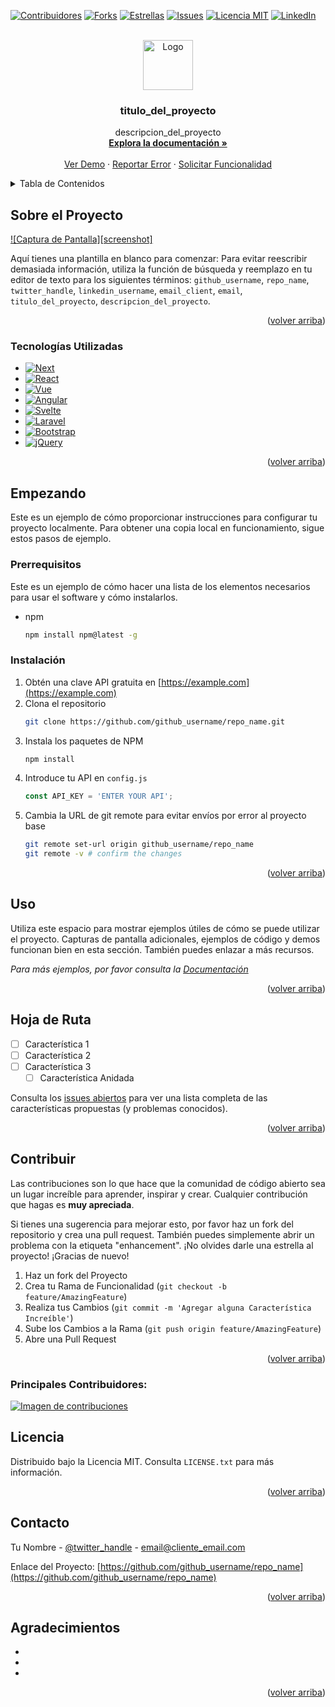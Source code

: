 <!-- Improved compatibility of back to top link: See: https://github.com/othneildrew/Best-README-Template/pull/73 -->
<a id="readme-top"></a>
<!--
*** ¡Gracias por consultar la plantilla Best-README-Template. Si tienes alguna sugerencia
*** que pueda mejorarla, por favor haz un fork del repositorio y crea un pull request
*** o simplemente abre un issue con la etiqueta "enhancement".
*** ¡No olvides darle una estrella al proyecto!
*** ¡Gracias de nuevo! ¡Ahora ve y crea algo INCREÍBLE! :D
-->



<!-- PROJECT SHIELDS -->
<!--
*** Estoy usando enlaces markdown "reference style" para la legibilidad.
*** Los enlaces de referencia están encerrados entre corchetes [ ] en lugar de paréntesis ( ).
*** Consulta la parte inferior de este documento para la declaración de las variables de referencia
*** para contributors-url, forks-url, etc. Esta es una sintaxis opcional y concisa que puedes usar.
*** https://www.markdownguide.org/basic-syntax/#reference-style-links
-->

[![Contribuidores][contributors-shield]][contributors-url]
[![Forks][forks-shield]][forks-url]
[![Estrellas][stars-shield]][stars-url]
[![Issues][issues-shield]][issues-url]
[![Licencia MIT][license-shield]][license-url]
[![LinkedIn][linkedin-shield]][linkedin-url]



<!-- LOGO DEL PROYECTO -->
<br />
<div align="center">
  <a href="https://github.com/github_username/repo_name">
    <img src="images/logo.png" alt="Logo" width="80" height="80">
  </a>

<h3 align="center">titulo_del_proyecto</h3>

  <p align="center">
    descripcion_del_proyecto
    <br />
    <a href="https://github.com/github_username/repo_name"><strong>Explora la documentación »</strong></a>
    <br />
    <br />
    <a href="https://github.com/github_username/repo_name">Ver Demo</a>
    ·
    <a href="https://github.com/github_username/repo_name/issues/new?labels=bug&template=bug-report---.md">Reportar Error</a>
    ·
    <a href="https://github.com/github_username/repo_name/issues/new?labels=enhancement&template=feature-request---.md">Solicitar Funcionalidad</a>
  </p>
</div>


<!-- Índice / Tabla de Contenidos -->
<details>
  <summary>Tabla de Contenidos</summary>
  <ol>
    <li>
      <a href="#sobre-el-proyecto">Sobre el Proyecto</a>
      <ul>
        <li><a href="#tecnologias-utilizadas">Tecnologías Utilizadas</a></li>
      </ul>
    </li>
    <li>
      <a href="#empezando">Empezando</a>
      <ul>
        <li><a href="#prerrequisitos">Prerrequisitos</a></li>
        <li><a href="#instalacion">Instalación</a></li>
      </ul>
    </li>
    <li><a href="#uso">Uso</a></li>
    <li><a href="#hoja-de-ruta">Hoja de Ruta</a></li>
    <li><a href="#contribuir">Contribuir</a></li>
    <li><a href="#licencia">Licencia</a></li>
    <li><a href="#contacto">Contacto</a></li>
    <li><a href="#agradecimientos">Agradecimientos</a></li>
  </ol>
</details>



<!-- SOBRE EL PROYECTO -->
## Sobre el Proyecto

[![Captura de Pantalla][screenshot]](https://example.com)

Aquí tienes una plantilla en blanco para comenzar: Para evitar reescribir demasiada información, utiliza la función de búsqueda y reemplazo en tu editor de texto para los siguientes términos: `github_username`, `repo_name`, `twitter_handle`, `linkedin_username`, `email_client`, `email`, `titulo_del_proyecto`, `descripcion_del_proyecto`.

<p align="right">(<a href="#readme-top">volver arriba</a>)</p>




### Tecnologías Utilizadas

* [![Next][Next.js]][Next-url]
* [![React][React.js]][React-url]
* [![Vue][Vue.js]][Vue-url]
* [![Angular][Angular.io]][Angular-url]
* [![Svelte][Svelte.dev]][Svelte-url]
* [![Laravel][Laravel.com]][Laravel-url]
* [![Bootstrap][Bootstrap.com]][Bootstrap-url]
* [![jQuery][JQuery.com]][JQuery-url]

<p align="right">(<a href="#readme-top">volver arriba</a>)</p>



<!-- EMPEZANDO -->
## Empezando

Este es un ejemplo de cómo proporcionar instrucciones para configurar tu proyecto localmente.
Para obtener una copia local en funcionamiento, sigue estos pasos de ejemplo.

### Prerrequisitos

Este es un ejemplo de cómo hacer una lista de los elementos necesarios para usar el software y cómo instalarlos.
* npm
  ```sh
  npm install npm@latest -g
  ```

### Instalación

1. Obtén una clave API gratuita en [https://example.com](https://example.com)
2. Clona el repositorio
   ```sh
   git clone https://github.com/github_username/repo_name.git
   ```
3. Instala los paquetes de NPM
   ```sh
   npm install
   ```
4. Introduce tu API en `config.js`
   ```js
   const API_KEY = 'ENTER YOUR API';
   ```
5. Cambia la URL de git remote para evitar envíos por error al proyecto base
   ```sh
   git remote set-url origin github_username/repo_name
   git remote -v # confirm the changes
   ```

<p align="right">(<a href="#readme-top">volver arriba</a>)</p>



<!-- EJEMPLOS DE USO -->
## Uso

Utiliza este espacio para mostrar ejemplos útiles de cómo se puede utilizar el proyecto. Capturas de pantalla adicionales, ejemplos de código y demos funcionan bien en esta sección. También puedes enlazar a más recursos.

_Para más ejemplos, por favor consulta la [Documentación](https://example.com)_

<p align="right">(<a href="#readme-top">volver arriba</a>)</p>



<!-- HOJA DE RUTA -->
## Hoja de Ruta

- [ ] Característica 1
- [ ] Característica 2
- [ ] Característica 3
    - [ ] Característica Anidada

Consulta los [issues abiertos](https://github.com/github_username/repo_name/issues) para ver una lista completa de las características propuestas (y problemas conocidos).

<p align="right">(<a href="#readme-top">volver arriba</a>)</p>



<!-- CONTRIBUIR -->
## Contribuir

Las contribuciones son lo que hace que la comunidad de código abierto sea un lugar increíble para aprender, inspirar y crear. Cualquier contribución que hagas es **muy apreciada**.

Si tienes una sugerencia para mejorar esto, por favor haz un fork del repositorio y crea una pull request. También puedes simplemente abrir un problema con la etiqueta "enhancement".
¡No olvides darle una estrella al proyecto! ¡Gracias de nuevo!

1. Haz un fork del Proyecto
2. Crea tu Rama de Funcionalidad (`git checkout -b feature/AmazingFeature`)
3. Realiza tus Cambios (`git commit -m 'Agregar alguna Característica Increíble'`)
4. Sube los Cambios a la Rama (`git push origin feature/AmazingFeature`)
5. Abre una Pull Request

<p align="right">(<a href="#readme-top">volver arriba</a>)</p>


### Principales Contribuidores:

<a href="https://github.com/github_username/repo_name/graphs/contributors">
  <img src="https://contrib.rocks/image?repo=github_username/repo_name" alt="Imagen de contribuciones" />
</a>



<!-- LICENCIA -->
## Licencia

Distribuido bajo la Licencia MIT. Consulta `LICENSE.txt` para más información.

<p align="right">(<a href="#readme-top">volver arriba</a>)</p>



<!-- CONTACTO -->
## Contacto

Tu Nombre - [@twitter_handle](https://twitter.com/twitter_handle) - email@cliente_email.com

Enlace del Proyecto: [https://github.com/github_username/repo_name](https://github.com/github_username/repo_name)

<p align="right">(<a href="#readme-top">volver arriba</a>)</p>




<!-- AGRADECIMIENTOS -->
## Agradecimientos

* []()
* []()
* []()

<p align="right">(<a href="#readme-top">volver arriba</a>)</p>



<!-- MARKDOWN LINKS & IMAGES -->
<!-- https://www.markdownguide.org/basic-syntax/#reference-style-links -->
[contributors-shield]: https://img.shields.io/github/contributors/github_username/repo_name.svg?style=for-the-badge
[contributors-url]: https://github.com/github_username/repo_name/graphs/contributors
[forks-shield]: https://img.shields.io/github/forks/github_username/repo_name.svg?style=for-the-badge
[forks-url]: https://github.com/github_username/repo_name/network/members
[stars-shield]: https://img.shields.io/github/stars/github_username/repo_name.svg?style=for-the-badge
[stars-url]: https://github.com/github_username/repo_name/stargazers
[issues-shield]: https://img.shields.io/github/issues/github_username/repo_name.svg?style=for-the-badge
[issues-url]: https://github.com/github_username/repo_name/issues
[license-shield]: https://img.shields.io/github/license/github_username/repo_name.svg?style=for-the-badge
[license-url]: https://github.com/github_username/repo_name/blob/master/LICENSE.txt
[linkedin-shield]: https://img.shields.io/badge/-LinkedIn-black.svg?style=for-the-badge&logo=linkedin&colorB=555
[linkedin-url]: https://linkedin.com/in/linkedin_username
[product-screenshot]: images/screenshot.png
[Next.js]: https://img.shields.io/badge/next.js-000000?style=for-the-badge&logo=nextdotjs&logoColor=white
[Next-url]: https://nextjs.org/
[React.js]: https://img.shields.io/badge/React-20232A?style=for-the-badge&logo=react&logoColor=61DAFB
[React-url]: https://reactjs.org/
[Vue.js]: https://img.shields.io/badge/Vue.js-35495E?style=for-the-badge&logo=vuedotjs&logoColor=4FC08D
[Vue-url]: https://vuejs.org/
[Angular.io]: https://img.shields.io/badge/Angular-DD0031?style=for-the-badge&logo=angular&logoColor=white
[Angular-url]: https://angular.io/
[Svelte.dev]: https://img.shields.io/badge/Svelte-4A4A55?style=for-the-badge&logo=svelte&logoColor=FF3E00
[Svelte-url]: https://svelte.dev/
[Laravel.com]: https://img.shields.io/badge/Laravel-FF2D20?style=for-the-badge&logo=laravel&logoColor=white
[Laravel-url]: https://laravel.com
[Bootstrap.com]: https://img.shields.io/badge/Bootstrap-563D7C?style=for-the-badge&logo=bootstrap&logoColor=white
[Bootstrap-url]: https://getbootstrap.com
[JQuery.com]: https://img.shields.io/badge/jQuery-0769AD?style=for-the-badge&logo=jquery&logoColor=white
[JQuery-url]: https://jquery.com 
